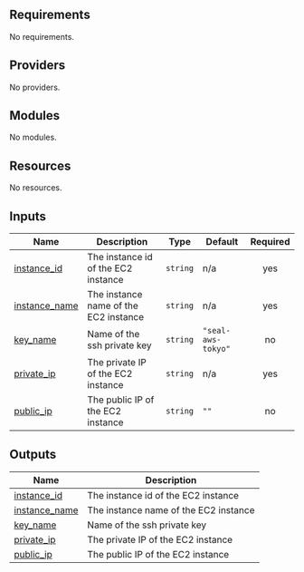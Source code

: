 ## Requirements

No requirements.

## Providers

No providers.

## Modules

No modules.

## Resources

No resources.

## Inputs

| Name | Description | Type | Default | Required |
|------|-------------|------|---------|:--------:|
| <a name="input_instance_id"></a> [instance\_id](#input\_instance\_id) | The instance id of the EC2 instance | `string` | n/a | yes |
| <a name="input_instance_name"></a> [instance\_name](#input\_instance\_name) | The instance name of the EC2 instance | `string` | n/a | yes |
| <a name="input_key_name"></a> [key\_name](#input\_key\_name) | Name of the ssh private key | `string` | `"seal-aws-tokyo"` | no |
| <a name="input_private_ip"></a> [private\_ip](#input\_private\_ip) | The private IP of the EC2 instance | `string` | n/a | yes |
| <a name="input_public_ip"></a> [public\_ip](#input\_public\_ip) | The public IP of the EC2 instance | `string` | `""` | no |

## Outputs

| Name | Description |
|------|-------------|
| <a name="output_instance_id"></a> [instance\_id](#output\_instance\_id) | The instance id of the EC2 instance |
| <a name="output_instance_name"></a> [instance\_name](#output\_instance\_name) | The instance name of the EC2 instance |
| <a name="output_key_name"></a> [key\_name](#output\_key\_name) | Name of the ssh private key |
| <a name="output_private_ip"></a> [private\_ip](#output\_private\_ip) | The private IP of the EC2 instance |
| <a name="output_public_ip"></a> [public\_ip](#output\_public\_ip) | The public IP of the EC2 instance |
